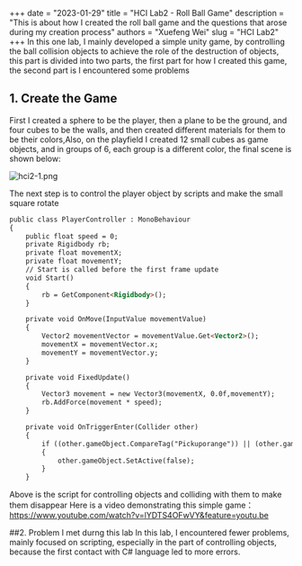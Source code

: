 +++ 
date = "2023-01-29"
title = "HCI Lab2 - Roll Ball Game"
description = "This is about how I created the roll ball game and the questions that arose during my creation process"
authors = "Xuefeng Wei"
slug = "HCI Lab2"
+++
In this one lab, I mainly developed a simple unity game, by controlling the ball collision objects to achieve the role of the destruction of objects, this part is divided into two parts, the first part for how I created this game, the second part is I encountered some problems

## 1. Create the Game
First I created a sphere to be the player, then a plane to be the ground, and four cubes to be the walls, and then created different materials for them to be their colors,Also, on the playfield I created 12 small cubes as game objects, and in groups of 6, each group is a different color, the final scene is shown below:

![hci2-1.png](https://s2.loli.net/2023/01/30/BlnSfXjC7FY912m.png)

The next step is to control the player object by scripts and make the small square rotate

```html
public class PlayerController : MonoBehaviour
{
    public float speed = 0;
    private Rigidbody rb;
    private float movementX;
    private float movementY;
    // Start is called before the first frame update
    void Start()
    {
        rb = GetComponent<Rigidbody>();
    }

    private void OnMove(InputValue movementValue)
    {
        Vector2 movementVector = movementValue.Get<Vector2>();
        movementX = movementVector.x;
        movementY = movementVector.y;
    }

    private void FixedUpdate()
    {
        Vector3 movement = new Vector3(movementX, 0.0f,movementY);
        rb.AddForce(movement * speed);
    }

    private void OnTriggerEnter(Collider other)
    {
        if ((other.gameObject.CompareTag("Pickuporange")) || (other.gameObject.CompareTag("Pickupgreen")))
        {
            other.gameObject.SetActive(false);
        }
    }
```
Above is the script for controlling objects and colliding with them to make them disappear
Here is a video demonstrating this simple game：
https://www.youtube.com/watch?v=lYDTS4OFwVY&feature=youtu.be

##2. Problem I met durng this lab 
In this lab, I encountered fewer problems, mainly focused on scripting, especially in the part of controlling objects, because the first contact with C# language led to more errors.
